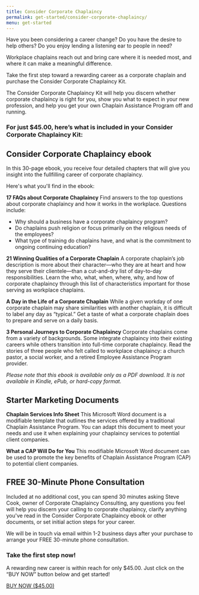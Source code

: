 ```yaml
---
title: Consider Corporate Chaplaincy
permalink: get-started/consider-corporate-chaplaincy/
menu: get-started
---
```

Have you been considering a career change? Do you have the desire to help others? Do you enjoy lending a listening ear to people in need?

Workplace chaplains reach out and bring care where it is needed most, and where it can make a meaningful difference.

Take the first step toward a rewarding career as a corporate chaplain and purchase the Consider Corporate Chaplaincy Kit.

The Consider Corporate Chaplaincy Kit will help you discern whether corporate chaplaincy is right for you, show you what to expect in your new profession, and help you get your own Chaplain Assistance Program off and running.

### For just $45.00, here’s what is included in your Consider Corporate Chaplaincy Kit:

## Consider Corporate Chaplaincy ebook
In this 30-page ebook, you receive four detailed chapters that will give you insight into the fullfilling career of corporate chaplaincy.

Here's what you'll find in the ebook:

**17 FAQs about Corporate Chaplaincy**
Find answers to the top questions about corporate chaplaincy and how it works in the workplace. Questions include:

*   Why should a business have a corporate chaplaincy program?
*   Do chaplains push religion or focus primarily on the religious needs of the employees?
*   What type of training do chaplains have, and what is the commitment to ongoing continuing education?

**21 Winning Qualities of a Corporate Chaplain**
A corporate chaplain’s job description is more about their character—who they are at heart and how they serve their clientele—than a cut-and-dry list of day-to-day responsibilities. Learn the who, what, when, where, why, and how of corporate chaplaincy through this list of characteristics important for those serving as workplace chaplains.

**A Day in the Life of a Corporate Chaplain**
While a given workday of one corporate chaplain may share similarities with another chaplain, it is difficult to label any day as “typical.” Get a taste of what a corporate chaplain does to prepare and serve on a daily basis.

**3 Personal Journeys to Corporate Chaplaincy**
Corporate chaplains come from a variety of backgrounds. Some integrate chaplaincy into their existing careers while others transition into full-time corporate chaplaincy. Read the stories of three people who felt called to workplace chaplaincy: a church pastor, a social worker, and a retired Employee Assistance Program provider.

*Please note that this ebook is available only as a PDF download. It is not available in Kindle, ePub, or hard-copy format.*

## Starter Marketing Documents
**Chaplain Services Info Sheet**
This Microsoft Word document is a modifiable template that outlines the services offered by a traditional Chaplain Assistance Program. You can adapt this document to meet your needs and use it when explaining your chaplaincy services to potential client companies.

**What a CAP Will Do for You**
This modifiable Microsoft Word document can be used to promote the key benefits of Chaplain Assistance Program (CAP) to potential client companies.

## FREE 30-Minute Phone Consultation
Included at no additional cost, you can spend 30 minutes asking Steve Cook, owner of Corporate Chaplaincy Consulting, any questions you feel will help you discern your calling to corporate chaplaincy, clarify anything you've read in the Consider Corporate Chaplaincy ebook or other documents, or set initial action steps for your career.

We will be in touch via email within 1-2 business days after your purchase to arrange your FREE 30-minute phone consultation.

### Take the first step now!

A rewarding new career is within reach for only $45.00. Just click on the “BUY NOW” button below and get started!

<a class="button" href="https://gum.co/consider-corporate-chaplaincy">
      BUY NOW ($45.00)
    </a>
